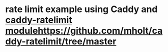 # rate limit example using Caddy and [caddy-ratelimit module](https://github.com/mholt/caddy-ratelimit/tree/master)https://github.com/mholt/caddy-ratelimit/tree/master
